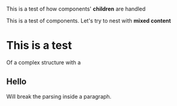This is a test <MyComponent myAttr="test">of how components\' **children**</MyComponent> are handled

This is a test of <Autoclose value="test"/> components. <MyComponent>Let\'s try to nest <Autoclose value="ok"/> with **mixed content**</MyComponent>

# This is a test
 Of a complex structure with a <Note text="note component">
  <h2>Hello</h2>
  Will break the parsing
  </Note> inside a paragraph.

